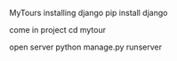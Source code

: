   M y T o u r s 
 
 installing django
pip install django

come in project
cd mytour

open server
python manage.py runserver


